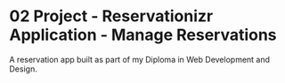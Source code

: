 # 02 Project - Reservationizr Application - Manage Reservations

A reservation app built as part of my Diploma in Web Development and Design.
